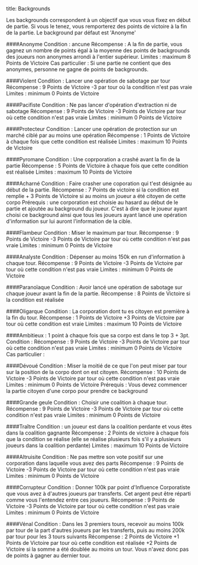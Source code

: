title: Backgrounds

Les backgrounds correspondent à un objectif que vous vous fixez en début de partie. Si vous le tenez, vous remporterez des points de victoire à la fin de la partie. Le background par défaut est 'Anonyme'

####Anonyme
Condition : ancune
Récompense : A la fin de partie, vous gagnez un nombre de points égal à la moyenne des points de backgrounds des joueurs non anonymes arrondi à l'entier supérieur. 
Limites : maximum 8 Points de Victoire
Cas particulier : Si une partie ne contient que des anonymes, personne ne gagne de points de backgrounds.

####Violent
Condition : Lancer une opération de sabotage par tour
Récompense : 9 Points de Victoire -3 par tour où la condition n'est pas vraie
Limites : minimum 0 Points de Victoire

####Pacifiste
Condition : Ne pas lancer d'opération d'extraction ni de sabotage
Récompense : 9 Points de Victoire -3 Points de Victoire par tour où cette condition n'est pas vraie
Limites : minimum 0 Points de Victoire

####Protecteur
Condition : Lancer une opération de protection sur un marché ciblé par au moins une opération
Récompense : 1 Points de Victoire à chaque fois que cette condition est réalisée
Limites : maximum 10 Points de Victoire

####Pyromane
Condition : Une coprporation a crashé avant la fin de la partie
Récompense : 5 Points de Victoire à chaque fois que cette condition est réalisée
Limites : maximum 10 Points de Victoire

####Acharné
Condition : Faire crasher une coporation qui t'est désignée au début de la partie.
Récompense : 7 Points de victoire si la condition est remplie + 3 Points de Victoire si au moins un joueur a été citoyen de cette corpo
Prérequis : une corporation est choisie au hasard au début de le partie et ajoutée au background du joueur. C'est à dire que le joueur ayant choisi ce background ainsi que tous les joueurs ayant lancé une opération d'information sur lui auront l'information de la cible.

####Flambeur
Condition : Miser le maximum par tour.
Récompense : 9 Points de Victoire -3 Points de Victoire par tour où cette condition n'est pas vraie
Limites : minimum 0 Points de Victoire

####Analyste
Condition : Dépenser au moins 150k en run d'information à chaque tour.
Récompense : 9 Points de Victoire -3 Points de Victoire par tour où cette condition n'est pas vraie
Limites : minimum 0 Points de Victoire

####Paranoïaque
Condition : Avoir lancé une opération de sabotage sur chaque joueur avant la fin de la partie.
Récompense : 8 Points de Victoire si la condition est réalisée

####Oligarque
Condition : La corporation dont tu es citoyen est première à la fin du tour.
Récompense : 1 Points de Victoire +3 Points de Victoire par tour où cette condition est vraie
Limites : maximum 10 Points de Victoire

####Ambitieux : 1 point à chaque fois que sa corpo est dans le top 3 + 3pt.
Condition : 
Récompense : 9 Points de Victoire -3 Points de Victoire par tour où cette condition n'est pas vraie
Limites : minimum 0 Points de Victoire
Cas particulier : 

####Dévoué
Condition : Miser la moitié de ce que l'on peut miser par tour sur la position de la corpo dont on est citoyen.
Récompense : 10 Points de Victoire -3 Points de Victoire par tour où cette condition n'est pas vraie
Limites : minimum 0 Points de Victoire
Prérequis : Vous devez commencer la partie citoyen d'une corpo pour prendre ce background

####Grande geule
Condition : Choisir une coalition à chaque tour.
Récompense : 9 Points de Victoire -3 Points de Victoire par tour où cette condition n'est pas vraie
Limites : minimum 0 Points de Victoire

####Traître
Condition : un joueur est dans la coalition perdante et vous êtes dans la coalition gagnante
Récompense : 2 Points de victoire à chaque fois que la condition se réalise (elle se réalise plusieurs fois s'il y a plusieurs joueurs dans la coalition perdante)
Limites : maximum 10 Points de Victoire

####Altruisite
Condition : Ne pas mettre son vote positif sur une corporation dans laquelle vous avez des parts
Récompense : 9 Points de Victoire -3 Points de Victoire par tour où cette condition n'est pas vraie
Limites : minimum 0 Points de Victoire

####Corrupteur
Condition : Donner 100k par point d'Influence Corporatiste que vous avez à d'autres joueurs par transferts. Cet argent peut être réparti comme vous l'entendez entre ces joueurs.
Récompense : 9 Points de Victoire -3 Points de Victoire par tour où cette condition n'est pas vraie
Limites : minimum 0 Points de Victoire

####Vénal
Condition : Dans les 3 premiers tours, recevoir au moins 100k par tour de la part d'autres joueurs par les transferts, puis au moins 200k par tour pour les 3 tours suivants
Récompense : 2 Points de Victoire +1 Points de Victoire par tour où cette condition est réalisée +2 Points de Victoire si la somme a été doublée au moins un tour. Vous n'avez donc pas de points à gagner au dernier tour.